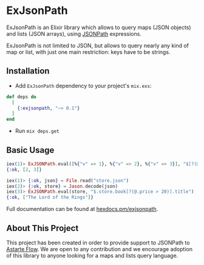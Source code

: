 # ExJsonPath

ExJsonPath is an Elixir library which allows to query maps (JSON objects) and lists (JSON arrays),
using [JSONPath](https://goessner.net/articles/JsonPath/) expressions.

ExJsonPath is not limited to JSON, but allows to query nearly any kind of map or list, with just
one main restriction: keys have to be strings.

## Installation
- Add `ExJsonPath` dependency to your project's `mix.exs`:

```elixir
def deps do
  [
    {:exjsonpath, "~> 0.1"}
  ]
end
```
- Run `mix deps.get`

## Basic Usage

```elixir
iex(1)> ExJSONPath.eval([%{"v" => 1}, %{"v" => 2}, %{"v" => 3}], "$[?(@.v > 1)].v")
{:ok, [2, 3]}
```

```elixir
iex(1)> {:ok, json} = File.read("store.json")
iex(2)> {:ok, store} = Jason.decode(json)
iex(3)> ExJSONPath.eval(store, "$.store.book[?(@.price > 20)].title")
{:ok, ["The Lord of the Rings"]}
```

Full documentation can be found at [hexdocs.pm/exjsonpath](https://hexdocs.pm/exjsonpath).

## About This Project

This project has been created in order to provide support to JSONPath to [Astarte Flow](https://github.com/astarte-platform/astarte_flow).
We are open to any contribution and we encourage adoption of this library to anyone looking for a maps and lists query language.
